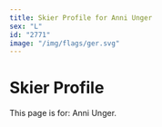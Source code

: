 ```yaml
---
title: Skier Profile for Anni Unger
sex: "L"
id: "2771"
image: "/img/flags/ger.svg" 
---
```


# Skier Profile

This page is for: Anni Unger.
    